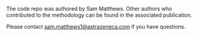 The code repo was authored by Sam Matthews. Other authors who contributed to the methodology can be found in the associated publication.

Please contact sam.matthews1@astrazeneca.com if you have questions.
